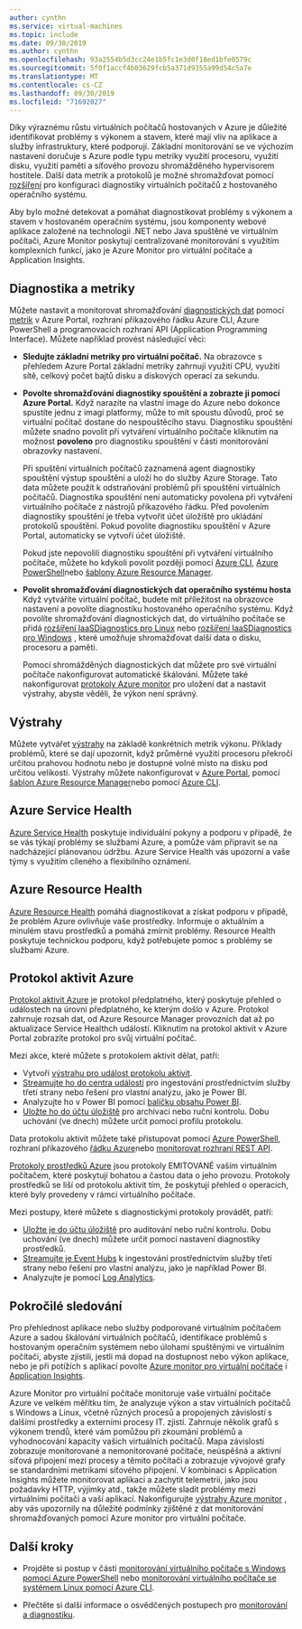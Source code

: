 ```yaml
---
author: cynthn
ms.service: virtual-machines
ms.topic: include
ms.date: 09/30/2019
ms.author: cynthn
ms.openlocfilehash: 93a2554b5d3cc24e1b5fc1e3d0f18ed1bfe0579c
ms.sourcegitcommit: 5f0f1accf4b03629fcb5a371d9355a99d54c5a7e
ms.translationtype: MT
ms.contentlocale: cs-CZ
ms.lasthandoff: 09/30/2019
ms.locfileid: "71692027"
---
```

Díky výraznému růstu virtuálních počítačů hostovaných v Azure je důležité identifikovat problémy s výkonem a stavem, které mají vliv na aplikace a služby infrastruktury, které podporují. Základní monitorování se ve výchozím nastavení doručuje s Azure podle typu metriky využití procesoru, využití disku, využití paměti a síťového provozu shromážděného hypervisorem hostitele. Další data metrik a protokolů je možné shromažďovat pomocí [rozšíření](../articles/virtual-machines/windows/extensions-features.md) pro konfiguraci diagnostiky virtuálních počítačů z hostovaného operačního systému.

Aby bylo možné detekovat a pomáhat diagnostikovat problémy s výkonem a stavem v hostovaném operačním systému, jsou komponenty webové aplikace založené na technologii .NET nebo Java spuštěné ve virtuálním počítači, Azure Monitor poskytují centralizované monitorování s využitím komplexních funkcí, jako je Azure Monitor pro virtuální počítače a Application Insights.

## <a name="diagnostics-and-metrics"></a>Diagnostika a metriky 

Můžete nastavit a monitorovat shromažďování [diagnostických dat](https://docs.microsoft.com/cli/azure/vm/diagnostics) pomocí [metrik](../articles/monitoring-and-diagnostics/monitoring-overview-metrics.md) v Azure Portal, rozhraní příkazového řádku Azure CLI, Azure PowerShell a programovacích rozhraní API (Application Programming Interface). Můžete například provést následující věci:

- **Sledujte základní metriky pro virtuální počítač.** Na obrazovce s přehledem Azure Portal základní metriky zahrnují využití CPU, využití sítě, celkový počet bajtů disku a diskových operací za sekundu.

- **Povolte shromažďování diagnostiky spouštění a zobrazte ji pomocí Azure Portal.** Když narazíte na vlastní image do Azure nebo dokonce spustíte jednu z imagí platformy, může to mít spoustu důvodů, proč se virtuální počítač dostane do nespouštěcího stavu. Diagnostiku spouštění můžete snadno povolit při vytváření virtuálního počítače kliknutím na možnost **povoleno** pro diagnostiku spouštění v části monitorování obrazovky nastavení.

    Při spuštění virtuálních počítačů zaznamená agent diagnostiky spouštění výstup spouštění a uloží ho do služby Azure Storage. Tato data můžete použít k odstraňování problémů při spouštění virtuálních počítačů. Diagnostika spouštění není automaticky povolena při vytváření virtuálního počítače z nástrojů příkazového řádku. Před povolením diagnostiky spouštění je třeba vytvořit účet úložiště pro ukládání protokolů spouštění. Pokud povolíte diagnostiku spouštění v Azure Portal, automaticky se vytvoří účet úložiště.

    Pokud jste nepovolili diagnostiku spouštění při vytváření virtuálního počítače, můžete ho kdykoli povolit později pomocí [Azure CLI](https://docs.microsoft.com/cli/azure/vm/boot-diagnostics), [Azure PowerShell](https://docs.microsoft.com/powershell/module/az.compute/set-azvmbootdiagnostic)nebo [šablony Azure Resource Manager](../articles/virtual-machines/windows/extensions-diagnostics-template.md).

- **Povolit shromažďování diagnostických dat operačního systému hosta** Když vytváříte virtuální počítač, budete mít příležitost na obrazovce nastavení a povolíte diagnostiku hostovaného operačního systému. Když povolíte shromažďování diagnostických dat, do virtuálního počítače se přidá [rozšíření IaaSDiagnostics pro Linux](../articles/virtual-machines/linux/diagnostic-extension.md) nebo [rozšíření IaaSDiagnostics pro Windows](../articles/virtual-machines/windows/ps-extensions-diagnostics.md) , které umožňuje shromažďovat další data o disku, procesoru a paměti.

    Pomocí shromážděných diagnostických dat můžete pro své virtuální počítače nakonfigurovat automatické škálování. Můžete také nakonfigurovat [protokoly Azure monitor](../articles/azure-monitor/platform/data-platform-logs.md) pro uložení dat a nastavit výstrahy, abyste věděli, že výkon není správný.

## <a name="alerts"></a>Výstrahy

Můžete vytvářet [výstrahy](../articles/azure-monitor/platform/alerts-overview.md) na základě konkrétních metrik výkonu. Příklady problémů, které se dají upozornit, když průměrné využití procesoru překročí určitou prahovou hodnotu nebo je dostupné volné místo na disku pod určitou velikostí. Výstrahy můžete nakonfigurovat v [Azure Portal](../articles/azure-monitor/platform/alerts-metric.md#create-with-azure-portal), pomocí [šablon Azure Resource Manager](../articles/azure-monitor/platform/alerts-metric-create-templates.md)nebo pomocí [Azure CLI](../articles/azure-monitor/platform/alerts-metric.md#with-azure-cli).

## <a name="azure-service-health"></a>Azure Service Health

[Azure Service Health](../articles/service-health/service-health-overview.md) poskytuje individuální pokyny a podporu v případě, že se vás týkají problémy se službami Azure, a pomůže vám připravit se na nadcházející plánovanou údržbu. Azure Service Health vás upozorní a vaše týmy s využitím cíleného a flexibilního oznámení.

## <a name="azure-resource-health"></a>Azure Resource Health

[Azure Resource Health](../articles/service-health/resource-health-overview.md) pomáhá diagnostikovat a získat podporu v případě, že problém Azure ovlivňuje vaše prostředky. Informuje o aktuálním a minulém stavu prostředků a pomáhá zmírnit problémy. Resource Health poskytuje technickou podporu, když potřebujete pomoc s problémy se službami Azure.

## <a name="azure-activity-log"></a>Protokol aktivit Azure

[Protokol aktivit Azure](../articles/azure-monitor/platform/activity-logs-overview.md) je protokol předplatného, který poskytuje přehled o událostech na úrovni předplatného, ke kterým došlo v Azure. Protokol zahrnuje rozsah dat, od Azure Resource Manager provozních dat až po aktualizace Service Healthch událostí. Kliknutím na protokol aktivit v Azure Portal zobrazíte protokol pro svůj virtuální počítač.

Mezi akce, které můžete s protokolem aktivit dělat, patří:

- Vytvoří [výstrahu pro událost protokolu aktivit](../articles/azure-monitor/platform/activity-logs-overview.md).
- [Streamujte ho do centra událostí](../articles/azure-monitor/platform/activity-logs-stream-event-hubs.md) pro ingestování prostřednictvím služby třetí strany nebo řešení pro vlastní analýzu, jako je Power BI.
- Analyzujte ho v Power BI pomocí [balíčku obsahu Power BI](https://powerbi.microsoft.com/documentation/powerbi-content-pack-azure-audit-logs/).
- [Uložte ho do účtu úložiště](../articles/azure-monitor/platform/archive-activity-log.md) pro archivaci nebo ruční kontrolu. Dobu uchování (ve dnech) můžete určit pomocí profilu protokolu.

Data protokolu aktivit můžete také přistupovat pomocí [Azure PowerShell](https://docs.microsoft.com/powershell/module/azurerm.insights/), rozhraní příkazového [řádku Azure](https://docs.microsoft.com/cli/azure/monitor)nebo [monitorovat rozhraní REST API](https://docs.microsoft.com/rest/api/monitor/).

[Protokoly prostředků Azure](../articles/azure-monitor/platform/resource-logs-overview.md) jsou protokoly EMITOVANÉ vaším virtuálním počítačem, které poskytují bohatou a častou data o jeho provozu. Protokoly prostředků se liší od protokolu aktivit tím, že poskytují přehled o operacích, které byly provedeny v rámci virtuálního počítače.

Mezi postupy, které můžete s diagnostickými protokoly provádět, patří:

- [Uložte je do účtu úložiště](../articles/azure-monitor/platform/archive-diagnostic-logs.md) pro auditování nebo ruční kontrolu. Dobu uchování (ve dnech) můžete určit pomocí nastavení diagnostiky prostředků.
- [Streamujte je Event Hubs](../articles/azure-monitor/platform/resource-logs-stream-event-hubs.md) k ingestování prostřednictvím služby třetí strany nebo řešení pro vlastní analýzu, jako je například Power BI.
- Analyzujte je pomocí [Log Analytics](../articles/log-analytics/log-analytics-azure-storage.md).

## <a name="advanced-monitoring"></a>Pokročilé sledování

Pro přehlednost aplikace nebo služby podporované virtuálním počítačem Azure a sadou škálování virtuálních počítačů, identifikace problémů s hostovaným operačním systémem nebo úlohami spuštěnými ve virtuálním počítači, abyste zjistili, jestli má dopad na dostupnost nebo výkon aplikace, nebo je při potížích s aplikací povolte [Azure monitor pro virtuální počítače](../articles/azure-monitor/insights/vminsights-overview.md) i [Application Insights](../articles/azure-monitor/app/app-insights-overview.md).

Azure Monitor pro virtuální počítače monitoruje vaše virtuální počítače Azure ve velkém měřítku tím, že analyzuje výkon a stav virtuálních počítačů s Windows a Linux, včetně různých procesů a propojených závislostí s dalšími prostředky a externími procesy IT. zjistí. Zahrnuje několik grafů s výkonem trendů, které vám pomůžou při zkoumání problémů a vyhodnocování kapacity vašich virtuálních počítačů. Mapa závislostí zobrazuje monitorované a nemonitorované počítače, neúspěšná a aktivní síťová připojení mezi procesy a těmito počítači a zobrazuje vývojové grafy se standardními metrikami síťového připojení. V kombinaci s Application Insights můžete monitorovat aplikaci a zachytit telemetrii, jako jsou požadavky HTTP, výjimky atd., takže můžete sladit problémy mezi virtuálními počítači a vaší aplikací. Nakonfigurujte [výstrahy Azure monitor](../articles/azure-monitor/platform/alerts-overview.md) , aby vás upozornily na důležité podmínky zjištěné z dat monitorování shromažďovaných pomocí Azure monitor pro virtuální počítače.

## <a name="next-steps"></a>Další kroky

- Projděte si postup v části [monitorování virtuálního počítače s Windows pomocí Azure PowerShell](../articles/virtual-machines/windows/tutorial-monitoring.md) nebo [monitorování virtuálního počítače se systémem Linux pomocí Azure CLI](../articles/virtual-machines/linux/tutorial-monitoring.md).

- Přečtěte si další informace o osvědčených postupech pro [monitorování a diagnostiku](https://docs.microsoft.com/azure/architecture/best-practices/monitoring).
